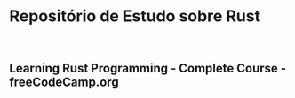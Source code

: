 <h1>Repositório de Estudo sobre Rust</h1></br>
<h2>Learning Rust Programming - Complete Course - freeCodeCamp.org</h2></br>
